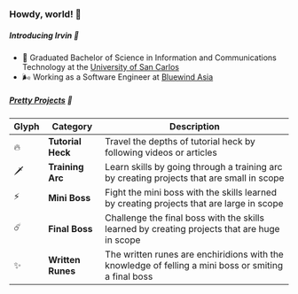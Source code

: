 ### Howdy, world! 🤠


##### Introducing Irvin 🫧

- 📜 Graduated Bachelor of Science in Information and Communications Technology at the [University of San Carlos](https://usc.edu.ph)
- 🌬️ Working as a Software Engineer at [Bluewind Asia](https://bluewind-asia.com)


##### [Pretty Projects](dorky-directory.md) 💫

Glyph | Category | Description
-|-|-
🔥|**Tutorial Heck**|Travel the depths of tutorial heck by following videos or articles
🗡️|**Training Arc**|Learn skills by going through a training arc by creating projects that are small in scope
⚡|**Mini Boss**|Fight the mini boss with the skills learned by creating projects that are large in scope
☄️|**Final Boss**|Challenge the final boss with the skills learned by creating projects that are huge in scope
✨|**Written Runes**|The written runes are enchiridions with the knowledge of felling a mini boss or smiting a final boss
